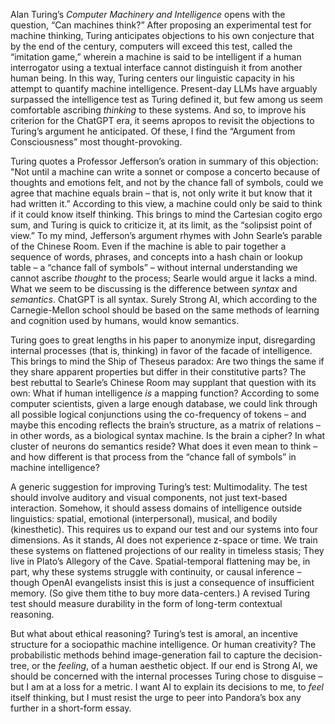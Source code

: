 Alan Turing’s *Computer Machinery and Intelligence* opens with the question, “Can machines think?” After proposing an experimental test for machine thinking, Turing anticipates objections to his own conjecture that by the end of the century, computers will exceed this test, called the “imitation game,” wherein a machine is said to be intelligent if a human interrogator using a textual interface cannot distinguish it from another human being. In this way, Turing centers our linguistic capacity in his attempt to quantify machine intelligence. Present-day LLMs have arguably surpassed the intelligence test as Turing defined it, but few among us seem comfortable ascribing *thinking* to these systems. And so, to improve his criterion for the ChatGPT era, it seems apropos to revisit the objections to Turing’s argument he anticipated. Of these, I find the “Argument from Consciousness” most thought-provoking. 

Turing quotes a Professor Jefferson’s oration in summary of this objection: "Not until a machine can write a sonnet or compose a concerto because of thoughts and emotions felt, and not by the chance fall of symbols, could we agree that machine equals brain – that is, not only write it but know that it had written it.” According to this view, a machine could only be said to think if it could know itself thinking. This brings to mind the Cartesian cogito ergo sum, and Turing is quick to criticize it, at its limit, as the “solipsist point of view.” To my mind, Jefferson’s argument rhymes with John Searle’s parable of the Chinese Room. Even if the machine is able to pair together a sequence of words, phrases, and concepts into a hash chain or lookup table – a “chance fall of symbols” – without internal understanding we cannot ascribe *thought* to the process; Searle would argue it lacks a mind. What we seem to be discussing is the difference between *syntax* and *semantics*. ChatGPT is all syntax. Surely Strong AI, which according to the Carnegie-Mellon school should be based on the same methods of learning and cognition used by humans, would know semantics. 

Turing goes to great lengths in his paper to anonymize input, disregarding internal processes (that is, thinking) in favor of the facade of intelligence. This brings to mind the Ship of Theseus paradox: Are two things the same if they share apparent properties but differ in their constitutive parts? The best rebuttal to Searle’s Chinese Room may supplant that question with its own: What if human intelligence *is* a mapping function? According to some computer scientists, given a large enough database, we could link through all possible logical conjunctions using the co-frequency of tokens – and maybe this encoding reflects the brain’s structure, as a matrix of relations – in other words, as a biological syntax machine. Is the brain a cipher? In what cluster of neurons do semantics reside? What does it even mean to think – and how different is that process from the “chance fall of symbols” in machine intelligence? 

A generic suggestion for improving Turing’s test: Multimodality. The test should involve auditory and visual components, not just text-based interaction. Somehow, it should assess domains of intelligence outside linguistics: spatial, emotional (interpersonal), musical, and bodily (kinesthetic). This requires us to expand our test and our systems into four dimensions. As it stands, AI does not experience z-space or time. We train these systems on flattened projections of our reality in timeless stasis; They live in Plato’s Allegory of the Cave. Spatial-temporal flattening may be, in part, why these systems struggle with continuity, or causal inference – though OpenAI evangelists insist this is just a consequence of insufficient memory. (So give them tithe to buy more data-centers.) A revised Turing test should measure durability in the form of long-term contextual reasoning.  

But what about ethical reasoning? Turing’s test is amoral, an incentive structure for a sociopathic machine intelligence. Or human creativity? The probabilistic methods behind image-generation fail to capture the decision-tree, or the *feeling*, of a human aesthetic object. If our end is Strong AI, we should be concerned with the internal processes Turing chose to disguise – but I am at a loss for a metric. I want AI to explain its decisions to me, to *feel* itself thinking, but I must resist the urge to peer into Pandora’s box any further in a short-form essay.